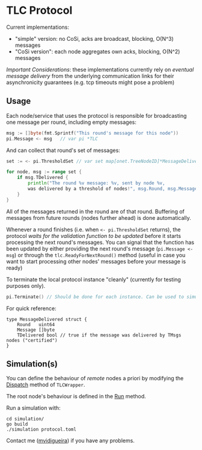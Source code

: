 # TLC Protocol

Current implementations:
- "simple" version: no CoSi, acks are broadcast, blocking, O(N^3) messages
- "CoSi version": each node aggregates own acks, blocking, O(N^2) messages

*Important Considerations*: these implementations currently rely on _eventual message delivery_ from the underlying communication links for their asynchronicity guarantees (e.g. tcp timeouts might pose a problem)

## Usage

Each node/service that uses the protocol is responsible for broadcasting one message per round,
including empty messages:

```go
msg := []byte(fmt.Sprintf("This round's message for this node"))
pi.Message <- msg	// var pi *TLC
```

And can collect that round's set of messages:

```go
set := <- pi.ThresholdSet // var set map[onet.TreeNodeID]*MessageDelivered

for node, msg := range set {
	if msg.TDelivered {
		println("The round %v message: %v, sent by node %v,
		was delivered by a threshold of nodes!", msg.Round, msg.Message, node)
	}
}
```

All of the messages returned in the round are of that round.
Buffering of messages from future rounds (nodes further ahead) is done automatically.

Whenever a round finishes (i.e. when ```<- pi.ThresholdSet``` returns), the protocol _waits for the validation function to be updated_ before it starts processing the next round's messages. You can signal that the function has been updated by either providing the next round's message (```pi.Message <- msg```) or through the ```tlc.ReadyForNextRound()``` method (useful in case you want to start processing other nodes' messages before your message is ready)

To terminate the local protocol instance "cleanly" (currently for testing purposes only).
```go
pi.Terminate() // Should be done for each instance. Can be used to simulate crashes. 
```

For quick reference:
```
type MessageDelivered struct {
	Round   uint64
	Message []byte
	TDelivered bool // true if the message was delivered by TMsgs nodes ("certified")
}
```

## Simulation(s)

You can define the behaviour of _remote_ nodes a priori by modifying the [Dispatch](simulation/TLCWrapper.go) method of ```TLCWrapper```.

The root node's behaviour is defined in the [Run](simulation/protocol.go) method.

Run a simulation with:
```
cd simulation/
go build
./simulation protocol.toml
```

Contact me ([mvidigueira](https://github.com/mvidigueira)) if you have any problems.
